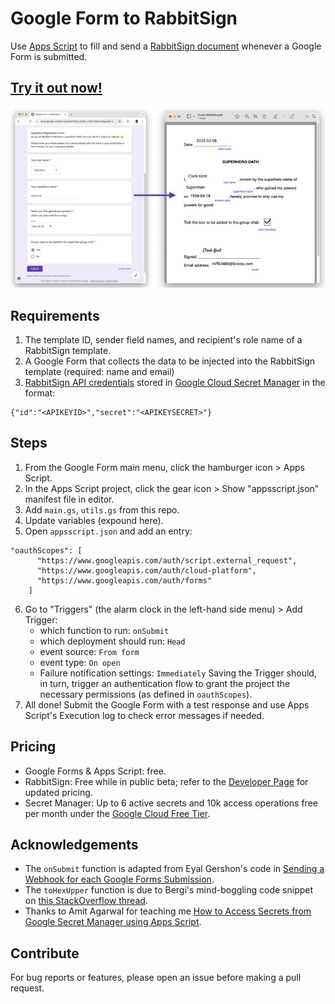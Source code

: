 # Google Form to RabbitSign

Use [Apps Script](https://developers.google.com/apps-script) to fill and send a [RabbitSign document](https://www.rabbitsign.com/faq.html#templates) whenever a Google Form is submitted.

## [Try it out now!](https://docs.google.com/forms/d/e/1FAIpQLSdRA_m0kYRXReUqKgqyRg-4TF9m3PDkR6jEJLbLIUoBw8ZLdg/viewform?usp=header)

![A side-by-side image showing a filled Google Form on the left and the generated, filled-up form on the right with matching form details.](https://raw.githubusercontent.com/scottleechua/googleform-to-rabbitsign/main/assets/header.jpeg)


## Requirements
1. The template ID, sender field names, and recipient's role name of a RabbitSign template.
2. A Google Form that collects the data to be injected into the RabbitSign template (required: name and email)
3. [RabbitSign API credentials](https://www.rabbitsign.com/developer.html) stored in [Google Cloud Secret Manager](https://cloud.google.com/security/products/secret-manager) in the format:

```
{"id":"<APIKEYID>","secret":"<APIKEYSECRET>"}
```

## Steps
1. From the Google Form main menu, click the hamburger icon > Apps Script.
2. In the Apps Script project, click the gear icon > Show "appsscript.json" manifest file in editor.
3. Add `main.gs`, `utils.gs` from this repo.
4. Update variables (expound here).
5. Open `appsscript.json` and add an entry:
```
"oauthScopes": [
      "https://www.googleapis.com/auth/script.external_request",
      "https://www.googleapis.com/auth/cloud-platform",
      "https://www.googleapis.com/auth/forms"
    ]
```
6. Go to "Triggers" (the alarm clock in the left-hand side menu) > Add Trigger:
    - which function to run: `onSubmit`
    - which deployment should run: `Head`
    - event source: `From form`
    - event type: `On open`
    - Failure notification settings: `Immediately`
Saving the Trigger should, in turn, trigger an authentication flow to grant the project the necessary permissions (as defined in `oauthScopes`).
7. All done! Submit the Google Form with a test response and use Apps Script's Execution log to check error messages if needed.

## Pricing
- Google Forms & Apps Script: free.
- RabbitSign: Free while in public beta; refer to the [Developer Page](https://www.rabbitsign.com/developer.html) for updated pricing.
- Secret Manager: Up to 6 active secrets and 10k access operations free per month under the [Google Cloud Free Tier](https://cloud.google.com/free/docs/free-cloud-features#secret-manager).

## Acknowledgements
- The `onSubmit` function is adapted from Eyal Gershon's code in [Sending a Webhook for each Google Forms Submission](https://medium.com/@eyalgershon/sending-a-webhook-for-each-google-forms-submission-a0e73f72b397).
- The `toHexUpper` function is due to Bergi's mind-boggling code snippet on [this StackOverflow thread](https://stackoverflow.com/questions/34309988/byte-array-to-hex-string-conversion-in-javascript).
- Thanks to Amit Agarwal for teaching me [How to Access Secrets from Google Secret Manager using Apps Script](https://www.labnol.org/google-secret-manager-240330).

## Contribute
For bug reports or features, please open an issue before making a pull request.
